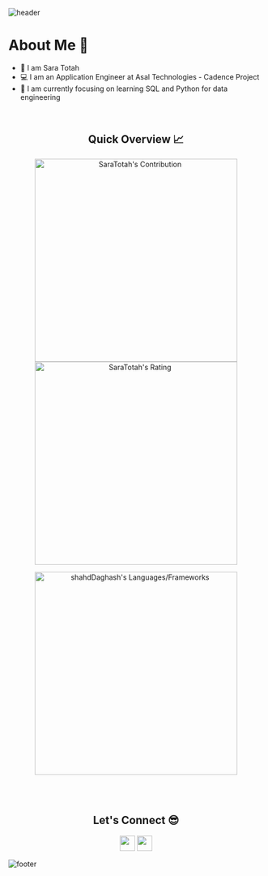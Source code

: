 ![header](https://capsule-render.vercel.app/api?type=waving&color=gradient&height=280&section=header&text=Hi%20there%20%F0%9F%91%8B&fontSize=90)

<!--

Here are some ideas to get you started:

- 🔭 I’m currently working on 
- 🌱 I’m currently learning ...
- 👯 I’m looking to collaborate on ...
- 🤔 I’m looking for help with ...
- 💬 Ask me about ...
- 📫 How to reach me: ...
- 😄 Pronouns: ...
- ⚡ Fun fact: ...
-->
<h1>About Me 📌</h1>

- 👋 I am Sara Totah
- 💻 I am an Application Engineer at Asal Technologies - Cadence Project
- 🌱 I am currently focusing on learning SQL and Python for data engineering

<br />

<h2 align="center">Quick Overview 📈</h2>
  
  <p align = "center">
 
</p>

<p align = "center">

  <img src = "https://github-readme-stats.vercel.app/api?username=sara-totah&count_private=true&theme=default&hide_border=true" alt = "SaraTotah's Contribution" width = 400 >
  <img src = "https://github-readme-streak-stats.herokuapp.com?user=sara-totah&count_private=true&theme=default&hide_border=true" alt = "SaraTotah's Rating" width = 400 >

</p>

<p align = "center">

 <img src = "https://github-readme-stats.vercel.app/api/top-langs?username=shahdDaghash&show_icons=true&count_private=true&locale=en&layout=compact&langs_count=10&hide_border=true&bg_color=282A36&title_color=DD6387&text_color=fff&icon_color=fff" alt = "shahdDaghash's Languages/Frameworks" width = 400 />
</p>



</div>

<br /><br />
<h2 align="center">Let's Connect 😎</h2>
<p align="center">
  <a href = "mailto:saratotah99@gmail.com"><img src = "https://img.shields.io/badge/Gmail-D14836?style=for-the-badge&logo=gmail&logoColor=white" height = 30></a>
  <a href = "https://www.linkedin.com/in/sara-totah"><img src = "https://img.shields.io/badge/LinkedIn-0077B5?style=for-the-badge&logo=linkedin&logoColor=white"     height = 30></a>
 
</p>


![footer](https://capsule-render.vercel.app/api?type=waving&color=gradient&height=150&section=footer)
